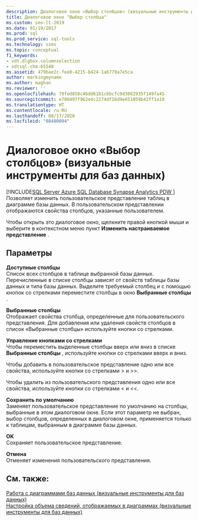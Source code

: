 ```yaml
---
description: Диалоговое окно «Выбор столбцов» (визуальные инструменты для баз данных)
title: Диалоговое окно "Выбор столбца"
ms.custom: seo-lt-2019
ms.date: 01/19/2017
ms.prod: sql
ms.prod_service: sql-tools
ms.technology: ssms
ms.topic: conceptual
f1_keywords:
- vdt.dlgbox.columnselection
- vdtsql.chm:65548
ms.assetid: 479bae2c-fee0-4215-b424-1ab779a7e5ca
author: markingmyname
ms.author: maghan
ms.reviewer: ''
ms.openlocfilehash: 79fed858c46dd61b1c6bcfc9d3082935f149fa45
ms.sourcegitcommit: e700497f962e4c2274df16d9e651059b42ff1a10
ms.translationtype: HT
ms.contentlocale: ru-RU
ms.lasthandoff: 08/17/2020
ms.locfileid: "88480094"
---
```

# <a name="column-selection-dialog-box-visual-database-tools"></a>Диалоговое окно «Выбор столбцов» (визуальные инструменты для баз данных)
[!INCLUDE[SQL Server Azure SQL Database Synapse Analytics PDW ](../../includes/applies-to-version/sql-asdb-asdbmi-asa-pdw.md)]
Позволяет изменить пользовательское представление таблиц в диаграмме базы данных. В пользовательском представлении отображаются свойства столбцов, указанные пользователем.  
  
Чтобы открыть это диалоговое окно, щелкните правой кнопкой мыши и выберите в контекстном меню пункт **Изменить настраиваемое представление** .  
  
## <a name="options"></a>Параметры  
**Доступные столбцы**  
Список всех столбцов в таблице выбранной базы данных. Перечисленные в списке столбцы зависят от свойств таблицы базы данных и типа базы данных. Выделите требуемый столбец и с помощью кнопок со стрелками переместите столбцы в окно **Выбранные столбцы** .  
  
**Выбранные столбцы**  
Отображает свойства столбца, определенные для пользовательского представления. Для добавления или удаления свойств столбцов в список «Выбранные столбцы» используйте кнопки со стрелками.  
  
**Управление кнопками со стрелками**  
Чтобы переместить выделенные столбцы вверх или вниз в списке **Выбранные столбцы** , используйте кнопки со стрелками вверх и вниз.  
  
Чтобы добавить в пользовательское представление одно или все свойства, используйте кнопки со стрелками > и >>.  
  
Чтобы удалить из пользовательского представления одно или все свойства, используйте кнопки со стрелками < и <<.  
  
**Сохранить по умолчанию**  
Заменяет пользовательское представление по умолчанию на столбцы, выбранные в этом диалоговом окне. Если этот параметр не выбран, выбор столбцов, определенных в диалоговом окне, применяется только к таблицам, выбранным в диаграмме базы данных.  
  
**OK**  
Сохраняет пользовательское представление.  
  
**Отмена**  
Отменяет изменения пользовательского представления.  
  
## <a name="see-also"></a>См. также:  
[Работа с диаграммами баз данных (визуальные инструменты для баз данных)](../../ssms/visual-db-tools/work-with-database-diagrams-visual-database-tools.md)  
[Настройка объема сведений, отображаемых в диаграммах (визуальные инструменты для баз данных)](../../ssms/visual-db-tools/customize-the-amount-of-information-displayed-in-diagrams-visual-database-tools.md)  
  
